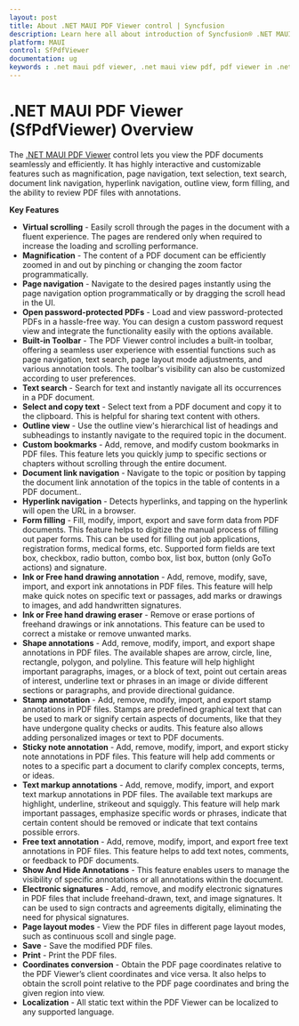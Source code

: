 ```yaml
---
layout: post
title: About .NET MAUI PDF Viewer control | Syncfusion
description: Learn here all about introduction of Syncfusion® .NET MAUI PDF Viewer (SfPdfViewer) control, its key features and more.
platform: MAUI
control: SfPdfViewer
documentation: ug
keywords : .net maui pdf viewer, .net maui view pdf, pdf viewer in .net maui, .net maui open pdf, maui pdf viewer, maui pdf view
---
```


# .NET MAUI PDF Viewer (SfPdfViewer) Overview

The [.NET MAUI PDF Viewer](https://www.syncfusion.com/maui-controls/maui-pdf-viewer) control lets you view the PDF documents seamlessly and efficiently. It has highly interactive and customizable features such as magnification, page navigation, text selection, text search, document link navigation, hyperlink navigation, outline view, form filling, and the ability to review PDF files with annotations.

**Key Features**

* **Virtual scrolling** - Easily scroll through the pages in the document with a fluent experience. The pages are rendered only when required to increase the loading and scrolling performance.
* **Magnification** - The content of a PDF document can be efficiently zoomed in and out by pinching or changing the zoom factor programmatically. 
* **Page navigation** - Navigate to the desired pages instantly using the page navigation option programmatically or by dragging the scroll head in the UI.
* **Open password-protected PDFs** - Load and view password-protected PDFs in a hassle-free way. You can design a custom password request view and integrate the functionality easily with the options available.
* **Built-in Toolbar** - The PDF Viewer control includes a built-in toolbar, offering a seamless user experience with essential functions such as page navigation, text search, page layout mode adjustments, and various annotation tools. The toolbar's visibility can also be customized according to user preferences.
* **Text search** - Search for text and instantly navigate all its occurrences in a PDF document.
* **Select and copy text** - Select text from a PDF document and copy it to the clipboard. This is helpful for sharing text content with others.
* **Outline view** - Use the outline view's hierarchical list of headings and subheadings to instantly navigate to the required topic in the document.
* **Custom bookmarks** - Add, remove, and modify custom bookmarks in PDF files. This feature lets you quickly jump to specific sections or chapters without scrolling through the entire document.
* **Document link navigation** - Navigate to the topic or position by tapping the document link annotation of the topics in the table of contents in a PDF document..
* **Hyperlink navigation** - Detects hyperlinks, and tapping on the hyperlink will open the URL in a browser.
* **Form filling** - Fill, modify, import, export and save form data from PDF documents. This feature helps to digitize the manual process of filling out paper forms. This can be used for filling out job applications, registration forms, medical forms, etc. Supported form fields are text box, checkbox, radio button, combo box, list box, button (only GoTo actions) and signature. 
* **Ink or Free hand drawing annotation** - Add, remove, modify, save, import, and export ink annotations in PDF files. This feature will help make quick notes on specific text or passages, add marks or drawings to images, and add handwritten signatures.
* **Ink or Free hand drawing eraser** - Remove or erase portions of freehand drawings or ink annotations. This feature can be used to correct a mistake or remove unwanted marks.
* **Shape annotations** - Add, remove, modify, import, and export shape annotations in PDF files. The available shapes are arrow, circle, line, rectangle, polygon, and polyline. This feature will help highlight important paragraphs, images, or a block of text, point out certain areas of interest, underline text or phrases in an image or divide different sections or paragraphs, and provide directional guidance.
* **Stamp annotation** - Add, remove, modify, import, and export stamp annotations in PDF files. Stamps are predefined graphical text that can be used to mark or signify certain aspects of documents, like that they have undergone quality checks or audits. This feature also allows adding personalized images or text to PDF documents.
* **Sticky note annotation** - Add, remove, modify, import, and export sticky note annotations in PDF files. This feature will help add comments or notes to a specific part a document to clarify complex concepts, terms, or ideas.
* **Text markup annotations** - Add, remove, modify, import, and export text markup annotations in PDF files. The available text markups are highlight, underline, strikeout and squiggly. This feature will help mark important passages, emphasize specific words or phrases, indicate that certain content should be removed or indicate that text contains possible errors.
* **Free text annotation** - Add, remove, modify, import, and export free text annotations in PDF files. This feature helps to add text notes, comments, or feedback to PDF documents.
* **Show And Hide Annotations** - This feature enables users to manage the visibility of specific annotations or all annotations within the document.
* **Electronic signatures** - Add, remove, and modify electronic signatures in PDF files that include freehand-drawn, text, and image signatures. It can be used to sign contracts and agreements digitally, eliminating the need for physical signatures.
* **Page layout modes** - View the PDF files in different page layout modes, such as continuous scoll and single page.
* **Save** - Save the modified PDF files. 
* **Print** - Print the PDF files.
* **Coordinates conversion** - Obtain the PDF page coordinates relative to the PDF Viewer’s client coordinates and vice versa. It also helps to obtain the scroll point relative to the PDF page coordinates and bring the given region into view.
* **Localization** - All static text within the PDF Viewer can be localized to any supported language.
